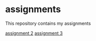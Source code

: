 # assignments
This repository contains my assignments

[assignment 2](https://github.com/marijnnaalden/assignments/blob/master/assignment2.ipynb)
[assignment 3](https://github.com/marijnnaalden/assignments/blob/master/assignment3%20(1).ipynb)
